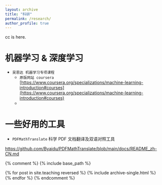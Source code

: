 ```yaml
---
layout: archive
title: "科研"
permalink: /research/
author_profile: true
---
```


cc is here. 

# 机器学习 & 深度学习
* `吴恩达 机器学习专项课程`
  *  `原版网站 coursera` [https://www.coursera.org/specializations/machine-learning-introduction#courses](https://www.coursera.org/specializations/machine-learning-introduction#courses)
  *  

# 一些好用的工具
* `PDFMathTranslate` 科学 PDF 文档翻译及双语对照工具
  
https://github.com/Byaidu/PDFMathTranslate/blob/main/docs/README_zh-CN.md




{% comment %}
{% include base_path %}

{% for post in site.teaching reversed %}
  {% include archive-single.html %}
{% endfor %}
{% endcomment %}
